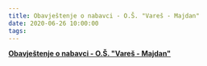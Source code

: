 ```yaml
---
title: Obavještenje o nabavci - O.Š. "Vareš - Majdan"
date: 2020-06-26 10:00:00
tags:
---
```

<b><a href="/uploads/Obavjestenje-o-nabavci-OS-Majdan.pdf">Obavještenje o nabavci - O.Š. "Vareš - Majdan"</a></b>
